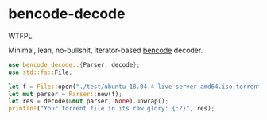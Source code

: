 # bencode-decode
<a href="http://www.wtfpl.net/"><img
       src="http://www.wtfpl.net/wp-content/uploads/2012/12/wtfpl-badge-4.png"
       width="80" height="15" alt="WTFPL" /></a>

Minimal, lean, no-bullshit, iterator-based [bencode](https://wiki.theory.org/index.php/BitTorrentSpecification#Bencoding) decoder.

```rust
use bencode_decode::{Parser, decode};
use std::fs::File;

let f = File::open("./test/ubuntu-18.04.4-live-server-amd64.iso.torrent").unwrap();
let mut parser = Parser::new(f);
let res = decode(&mut parser, None).unwrap();
println!("Your torrent file in its raw glory: {:?}", res);
```

